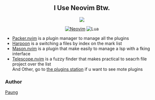 <div align="center">

## I Use Neovim Btw.

<img src="https://github.com/asfung/configuration/blob/main/image/nvim_btw.png?raw=true" />

[![Neovim](https://img.shields.io/badge/Neovim-57A143.svg?style=for-the-badge&logo=Neovim&logoColor=white)](https://neovim.io)
![Lua](https://img.shields.io/badge/lua-%232C2D72.svg?style=for-the-badge&logo=lua&logoColor=white)

</div>

- [Packer.nvim](https://github.com/wbthomason/packer.nvim) is a plugin manager to manage all the plugins
- [Harpoon](https://github.com/ThePrimeagen/harpoon) is a switching a files by index on the mark list
- [Mason.nvim](https://github.com/williamboman/mason.nvim) is a plugin that make easily to manage a lsp with a fking interface
- [Telescope.nvim](https://github.com/nvim-telescope/telescope.nvim) is a fuzzy finder that makes practical to seacrh file project over the list\
And Other, go to [the plugins station](https://github.com/asfung/configuration/blob/main/nvim/lua/paung/plugins.lua) if u want to see mote plugins

### Author
[Paung](https://github.com/asfung)
